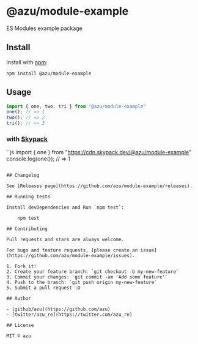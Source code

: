 # @azu/module-example

ES Modules example package

## Install

Install with [npm](https://www.npmjs.com/):

    npm install @azu/module-example

## Usage

```js
import { one, two, tri } from "@azu/module-example"
one(); // => 1
two(); // => 2
tri(); // => 3
```

### with [Skypack](https://www.skypack.dev/)

``js
import { one } from "https://cdn.skypack.dev/@azu/module-example"
console.log(one()); // => 1
```

## Changelog

See [Releases page](https://github.com/azu/module-example/releases).

## Running tests

Install devDependencies and Run `npm test`:

    npm test

## Contributing

Pull requests and stars are always welcome.

For bugs and feature requests, [please create an issue](https://github.com/azu/module-example/issues).

1. Fork it!
2. Create your feature branch: `git checkout -b my-new-feature`
3. Commit your changes: `git commit -am 'Add some feature'`
4. Push to the branch: `git push origin my-new-feature`
5. Submit a pull request :D

## Author

- [github/azu](https://github.com/azu)
- [twitter/azu_re](https://twitter.com/azu_re)

## License

MIT © azu
